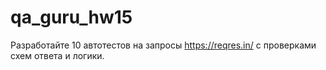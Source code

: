 # qa_guru_hw15

Разработайте 10 автотестов на запросы https://reqres.in/ c проверками схем ответа и логики. 